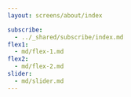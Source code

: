 ```yaml
---
layout: screens/about/index

subscribe:
  - ../_shared/subscribe/index.md
flex1:
  - md/flex-1.md
flex2:
  - md/flex-2.md
slider:
  - md/slider.md
---
```


